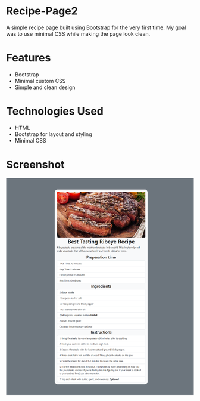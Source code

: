 # Recipe-Page2

A simple recipe page built using Bootstrap for the very first time. My goal was to use minimal CSS while making the page look clean. 

# Features
- Bootstrap
- Minimal custom CSS
- Simple and clean design

# Technologies Used
- HTML
- Bootstrap for layout and styling
- Minimal CSS

# Screenshot 
<img src="RecipePage.png">
    
